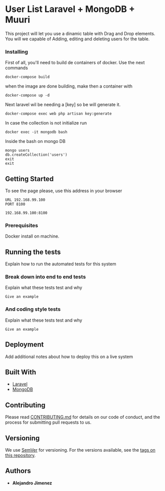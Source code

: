 # User List Laravel + MongoDB + Muuri

This project will let you use a dinamic table with Drag and Drop elements.
You will we capable of Adding, editing and deleting users for the table.

### Installing

First of all, you'll need to build de containers of docker.
Use the next commands

```
docker-compose build
```
when the image are done building, make then a container with
```
docker-compose up -d
```
Next laravel wil be needing a [key] so be will generate it. 
```
docker-compose exec web php artisan key:generate
```

In case the collection is not initialize run
```
docker exec -it mongodb bash
```
Inside the bash on mongo DB
```
mongo users
db.createCollection('users')
exit
exit
```


## Getting Started
To see the page please, use this address in your browser
```
URL 192.168.99.100
PORT 8100

192.168.99.100:8100
```

### Prerequisites

Docker install on machine.

## Running the tests

Explain how to run the automated tests for this system

### Break down into end to end tests

Explain what these tests test and why

```
Give an example
```

### And coding style tests

Explain what these tests test and why

```
Give an example
```

## Deployment

Add additional notes about how to deploy this on a live system

## Built With

* [Laravel](https://laravel.com/docs/5.7) 
* [MongoDB](https://www.mongodb.com/) 

## Contributing

Please read [CONTRIBUTING.md](https://gist.github.com/PurpleBooth/b24679402957c63ec426) for details on our code of conduct, and the process for submitting pull requests to us.

## Versioning

We use [SemVer](http://semver.org/) for versioning. For the versions available, see the [tags on this repository](https://github.com/your/project/tags). 

## Authors

* **Alejandro Jimenez** 


